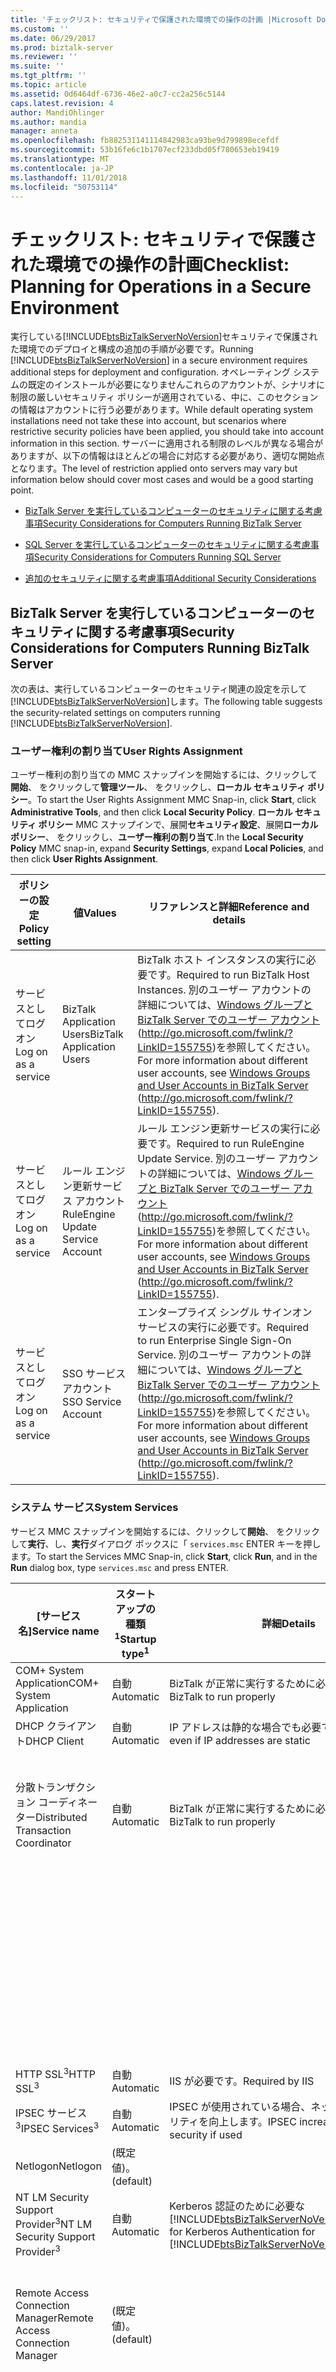 ```yaml
---
title: 'チェックリスト: セキュリティで保護された環境での操作の計画 |Microsoft Docs'
ms.custom: ''
ms.date: 06/29/2017
ms.prod: biztalk-server
ms.reviewer: ''
ms.suite: ''
ms.tgt_pltfrm: ''
ms.topic: article
ms.assetid: 0d6464df-6736-46e2-a0c7-cc2a256c5144
caps.latest.revision: 4
author: MandiOhlinger
ms.author: mandia
manager: anneta
ms.openlocfilehash: fb882531141114842983ca93be9d799898ecefdf
ms.sourcegitcommit: 53b16fe6c1b1707ecf233dbd05f780653eb19419
ms.translationtype: MT
ms.contentlocale: ja-JP
ms.lasthandoff: 11/01/2018
ms.locfileid: "50753114"
---
```

# <a name="checklist-planning-for-operations-in-a-secure-environment"></a><span data-ttu-id="81be1-102">チェックリスト: セキュリティで保護された環境での操作の計画</span><span class="sxs-lookup"><span data-stu-id="81be1-102">Checklist: Planning for Operations in a Secure Environment</span></span>
<span data-ttu-id="81be1-103">実行している[!INCLUDE[btsBizTalkServerNoVersion](../includes/btsbiztalkservernoversion-md.md)]セキュリティで保護された環境でのデプロイと構成の追加の手順が必要です。</span><span class="sxs-lookup"><span data-stu-id="81be1-103">Running [!INCLUDE[btsBizTalkServerNoVersion](../includes/btsbiztalkservernoversion-md.md)] in a secure environment requires additional steps for deployment and configuration.</span></span> <span data-ttu-id="81be1-104">オペレーティング システムの既定のインストールが必要になりませんこれらのアカウントが、シナリオに制限の厳しいセキュリティ ポリシーが適用されている、中に、このセクションの情報はアカウントに行う必要があります。</span><span class="sxs-lookup"><span data-stu-id="81be1-104">While default operating system installations need not take these into account, but scenarios where restrictive security policies have been applied, you should take into account information in this section.</span></span> <span data-ttu-id="81be1-105">サーバーに適用される制限のレベルが異なる場合がありますが、以下の情報はほとんどの場合に対応する必要があり、適切な開始点となります。</span><span class="sxs-lookup"><span data-stu-id="81be1-105">The level of restriction applied onto servers may vary but information below should cover most cases and would be a good starting point.</span></span>  

-   [<span data-ttu-id="81be1-106">BizTalk Server を実行しているコンピューターのセキュリティに関する考慮事項</span><span class="sxs-lookup"><span data-stu-id="81be1-106">Security Considerations for Computers Running BizTalk Server</span></span>](../technical-guides/checklist-planning-for-operations-in-a-secure-environment.md#BKMK_BTSSec)  

-   [<span data-ttu-id="81be1-107">SQL Server を実行しているコンピューターのセキュリティに関する考慮事項</span><span class="sxs-lookup"><span data-stu-id="81be1-107">Security Considerations for Computers Running SQL Server</span></span>](../technical-guides/checklist-planning-for-operations-in-a-secure-environment.md#BKMK_SQLServSec)  

-   [<span data-ttu-id="81be1-108">追加のセキュリティに関する考慮事項</span><span class="sxs-lookup"><span data-stu-id="81be1-108">Additional Security Considerations</span></span>](../technical-guides/checklist-planning-for-operations-in-a-secure-environment.md#BKMK_AddSec)  

<a name="BKMK_BTSSec"></a>   
## <a name="security-considerations-for-computers-running-biztalk-server"></a><span data-ttu-id="81be1-109">BizTalk Server を実行しているコンピューターのセキュリティに関する考慮事項</span><span class="sxs-lookup"><span data-stu-id="81be1-109">Security Considerations for Computers Running BizTalk Server</span></span>  
 <span data-ttu-id="81be1-110">次の表は、実行しているコンピューターのセキュリティ関連の設定を示して[!INCLUDE[btsBizTalkServerNoVersion](../includes/btsbiztalkservernoversion-md.md)]します。</span><span class="sxs-lookup"><span data-stu-id="81be1-110">The following table suggests the security-related settings on computers running [!INCLUDE[btsBizTalkServerNoVersion](../includes/btsbiztalkservernoversion-md.md)].</span></span>  

### <a name="user-rights-assignment"></a><span data-ttu-id="81be1-111">ユーザー権利の割り当て</span><span class="sxs-lookup"><span data-stu-id="81be1-111">User Rights Assignment</span></span>  
 <span data-ttu-id="81be1-112">ユーザー権利の割り当ての MMC スナップインを開始するには、クリックして**開始**、 をクリックして**管理ツール**、 をクリックし、**ローカル セキュリティ ポリシー**。</span><span class="sxs-lookup"><span data-stu-id="81be1-112">To start the User Rights Assignment MMC Snap-in, click **Start**, click **Administrative Tools**, and then click **Local Security Policy**.</span></span> <span data-ttu-id="81be1-113">**ローカル セキュリティ ポリシー** MMC スナップインで、展開**セキュリティ設定**、展開**ローカル ポリシー**、 をクリックし、**ユーザー権利の割り当て**.</span><span class="sxs-lookup"><span data-stu-id="81be1-113">In the **Local Security Policy** MMC snap-in, expand **Security Settings**, expand **Local Policies**, and then click **User Rights Assignment**.</span></span>  

|<span data-ttu-id="81be1-114">ポリシーの設定</span><span class="sxs-lookup"><span data-stu-id="81be1-114">Policy setting</span></span>|<span data-ttu-id="81be1-115">値</span><span class="sxs-lookup"><span data-stu-id="81be1-115">Values</span></span>|<span data-ttu-id="81be1-116">リファレンスと詳細</span><span class="sxs-lookup"><span data-stu-id="81be1-116">Reference and details</span></span>|  
|--------------------|------------|---------------------------|  
|<span data-ttu-id="81be1-117">サービスとしてログオン</span><span class="sxs-lookup"><span data-stu-id="81be1-117">Log on as a service</span></span>|<span data-ttu-id="81be1-118">BizTalk Application Users</span><span class="sxs-lookup"><span data-stu-id="81be1-118">BizTalk Application Users</span></span>|<span data-ttu-id="81be1-119">BizTalk ホスト インスタンスの実行に必要です。</span><span class="sxs-lookup"><span data-stu-id="81be1-119">Required to run BizTalk Host Instances.</span></span> <span data-ttu-id="81be1-120">別のユーザー アカウントの詳細については、[Windows グループと BizTalk Server でのユーザー アカウント](http://go.microsoft.com/fwlink/?LinkID=155755)(http://go.microsoft.com/fwlink/?LinkID=155755)を参照してください。</span><span class="sxs-lookup"><span data-stu-id="81be1-120">For more information about different user accounts, see [Windows Groups and User Accounts in BizTalk Server](http://go.microsoft.com/fwlink/?LinkID=155755) (http://go.microsoft.com/fwlink/?LinkID=155755).</span></span>|  
|<span data-ttu-id="81be1-121">サービスとしてログオン</span><span class="sxs-lookup"><span data-stu-id="81be1-121">Log on as a service</span></span>|<span data-ttu-id="81be1-122">ルール エンジン更新サービス アカウント</span><span class="sxs-lookup"><span data-stu-id="81be1-122">RuleEngine Update Service Account</span></span>|<span data-ttu-id="81be1-123">ルール エンジン更新サービスの実行に必要です。</span><span class="sxs-lookup"><span data-stu-id="81be1-123">Required to run RuleEngine Update Service.</span></span> <span data-ttu-id="81be1-124">別のユーザー アカウントの詳細については、[Windows グループと BizTalk Server でのユーザー アカウント](http://go.microsoft.com/fwlink/?LinkID=155755)(http://go.microsoft.com/fwlink/?LinkID=155755)を参照してください。</span><span class="sxs-lookup"><span data-stu-id="81be1-124">For more information about different user accounts, see [Windows Groups and User Accounts in BizTalk Server](http://go.microsoft.com/fwlink/?LinkID=155755) (http://go.microsoft.com/fwlink/?LinkID=155755).</span></span>|  
|<span data-ttu-id="81be1-125">サービスとしてログオン</span><span class="sxs-lookup"><span data-stu-id="81be1-125">Log on as a service</span></span>|<span data-ttu-id="81be1-126">SSO サービス アカウント</span><span class="sxs-lookup"><span data-stu-id="81be1-126">SSO Service Account</span></span>|<span data-ttu-id="81be1-127">エンタープライズ シングル サインオン サービスの実行に必要です。</span><span class="sxs-lookup"><span data-stu-id="81be1-127">Required to run Enterprise Single Sign-On Service.</span></span> <span data-ttu-id="81be1-128">別のユーザー アカウントの詳細については、[Windows グループと BizTalk Server でのユーザー アカウント](http://go.microsoft.com/fwlink/?LinkID=155755)(http://go.microsoft.com/fwlink/?LinkID=155755)を参照してください。</span><span class="sxs-lookup"><span data-stu-id="81be1-128">For more information about different user accounts, see [Windows Groups and User Accounts in BizTalk Server](http://go.microsoft.com/fwlink/?LinkID=155755) (http://go.microsoft.com/fwlink/?LinkID=155755).</span></span>|  

### <a name="system-services"></a><span data-ttu-id="81be1-129">システム サービス</span><span class="sxs-lookup"><span data-stu-id="81be1-129">System Services</span></span>  
 <span data-ttu-id="81be1-130">サービス MMC スナップインを開始するには、クリックして**開始**、 をクリックして**実行**、し、**実行**ダイアログ ボックスに「 `services.msc` ENTER キーを押します。</span><span class="sxs-lookup"><span data-stu-id="81be1-130">To start the Services MMC Snap-in, click **Start**, click **Run**, and in the **Run** dialog box, type `services.msc` and press ENTER.</span></span>  


|                <span data-ttu-id="81be1-131">[サービス名]</span><span class="sxs-lookup"><span data-stu-id="81be1-131">Service name</span></span>                 | <span data-ttu-id="81be1-132">スタートアップの種類<sup>1</sup></span><span class="sxs-lookup"><span data-stu-id="81be1-132">Startup type<sup>1</sup></span></span> |                                                              <span data-ttu-id="81be1-133">詳細</span><span class="sxs-lookup"><span data-stu-id="81be1-133">Details</span></span>                                                               |       <span data-ttu-id="81be1-134">ユーザー<sup>2</sup></span><span class="sxs-lookup"><span data-stu-id="81be1-134">User<sup>2</sup></span></span>        | <span data-ttu-id="81be1-135">アクセス許可</span><span class="sxs-lookup"><span data-stu-id="81be1-135">Permissions</span></span>  |             <span data-ttu-id="81be1-136">詳細</span><span class="sxs-lookup"><span data-stu-id="81be1-136">Details</span></span>             |
|---------------------------------------------|--------------------------|------------------------------------------------------------------------------------------------------------------------------------|-------------------------------|--------------|---------------------------------|
|           <span data-ttu-id="81be1-137">COM+ System Application</span><span class="sxs-lookup"><span data-stu-id="81be1-137">COM+ System Application</span></span>           |        <span data-ttu-id="81be1-138">自動</span><span class="sxs-lookup"><span data-stu-id="81be1-138">Automatic</span></span>         |                                                <span data-ttu-id="81be1-139">BizTalk が正常に実行するために必要な</span><span class="sxs-lookup"><span data-stu-id="81be1-139">Required by BizTalk to run properly</span></span>                                                 |           <span data-ttu-id="81be1-140">(既定値)。</span><span class="sxs-lookup"><span data-stu-id="81be1-140">(default)</span></span>           |              |                                 |
|                 <span data-ttu-id="81be1-141">DHCP クライアント</span><span class="sxs-lookup"><span data-stu-id="81be1-141">DHCP Client</span></span>                 |        <span data-ttu-id="81be1-142">自動</span><span class="sxs-lookup"><span data-stu-id="81be1-142">Automatic</span></span>         |                                              <span data-ttu-id="81be1-143">IP アドレスは静的な場合でも必要です。</span><span class="sxs-lookup"><span data-stu-id="81be1-143">Required even if IP addresses are static</span></span>                                              |           <span data-ttu-id="81be1-144">(既定値)。</span><span class="sxs-lookup"><span data-stu-id="81be1-144">(default)</span></span>           |              |                                 |
|     <span data-ttu-id="81be1-145">分散トランザクション コーディネーター</span><span class="sxs-lookup"><span data-stu-id="81be1-145">Distributed Transaction Coordinator</span></span>     |        <span data-ttu-id="81be1-146">自動</span><span class="sxs-lookup"><span data-stu-id="81be1-146">Automatic</span></span>         |                                                <span data-ttu-id="81be1-147">BizTalk が正常に実行するために必要な</span><span class="sxs-lookup"><span data-stu-id="81be1-147">Required by BizTalk to run properly</span></span>                                                 |      <span data-ttu-id="81be1-148">SSO サービス アカウント</span><span class="sxs-lookup"><span data-stu-id="81be1-148">SSO Service Account</span></span>      | <span data-ttu-id="81be1-149">フル コントロール</span><span class="sxs-lookup"><span data-stu-id="81be1-149">Full Control</span></span> |  <span data-ttu-id="81be1-150">SSO サービスを開始するために必要</span><span class="sxs-lookup"><span data-stu-id="81be1-150">Required to start SSO service</span></span>  |
|                                             |                          |                                                                                                                                    | <span data-ttu-id="81be1-151">BizTalk ホスト サービス アカウント</span><span class="sxs-lookup"><span data-stu-id="81be1-151">BizTalk Hosts Service Account</span></span> | <span data-ttu-id="81be1-152">フル コントロール</span><span class="sxs-lookup"><span data-stu-id="81be1-152">Full Control</span></span> | <span data-ttu-id="81be1-153">BizTalk ホストを開始するために必要</span><span class="sxs-lookup"><span data-stu-id="81be1-153">Required to start BizTalk Hosts</span></span> |
|                                             |                          |                                                                                                                                    |        <span data-ttu-id="81be1-154">Network Service</span><span class="sxs-lookup"><span data-stu-id="81be1-154">Network Service</span></span>        | <span data-ttu-id="81be1-155">フル コントロール</span><span class="sxs-lookup"><span data-stu-id="81be1-155">Full Control</span></span> |         <span data-ttu-id="81be1-156">IIS が必要です。</span><span class="sxs-lookup"><span data-stu-id="81be1-156">Required by IIS</span></span>         |
|            <span data-ttu-id="81be1-157">HTTP SSL<sup>3</sup></span><span class="sxs-lookup"><span data-stu-id="81be1-157">HTTP SSL<sup>3</sup></span></span>             |        <span data-ttu-id="81be1-158">自動</span><span class="sxs-lookup"><span data-stu-id="81be1-158">Automatic</span></span>         |                                                          <span data-ttu-id="81be1-159">IIS が必要です。</span><span class="sxs-lookup"><span data-stu-id="81be1-159">Required by IIS</span></span>                                                           |           <span data-ttu-id="81be1-160">(既定値)。</span><span class="sxs-lookup"><span data-stu-id="81be1-160">(default)</span></span>           |              |                                 |
|         <span data-ttu-id="81be1-161">IPSEC サービス<sup>3</sup></span><span class="sxs-lookup"><span data-stu-id="81be1-161">IPSEC Services<sup>3</sup></span></span>          |        <span data-ttu-id="81be1-162">自動</span><span class="sxs-lookup"><span data-stu-id="81be1-162">Automatic</span></span>         |                                              <span data-ttu-id="81be1-163">IPSEC が使用されている場合、ネットワーク セキュリティを向上します。</span><span class="sxs-lookup"><span data-stu-id="81be1-163">IPSEC increases network security if used</span></span>                                              |           <span data-ttu-id="81be1-164">(既定値)。</span><span class="sxs-lookup"><span data-stu-id="81be1-164">(default)</span></span>           |              |                                 |
|                  <span data-ttu-id="81be1-165">Netlogon</span><span class="sxs-lookup"><span data-stu-id="81be1-165">Netlogon</span></span>                   |        <span data-ttu-id="81be1-166">(既定値)。</span><span class="sxs-lookup"><span data-stu-id="81be1-166">(default)</span></span>         |                                                                                                                                    |         <span data-ttu-id="81be1-167">Local Service</span><span class="sxs-lookup"><span data-stu-id="81be1-167">Local Service</span></span>         | <span data-ttu-id="81be1-168">フル コントロール</span><span class="sxs-lookup"><span data-stu-id="81be1-168">Full Control</span></span> |                                 |
| <span data-ttu-id="81be1-169">NT LM Security Support Provider<sup>3</sup></span><span class="sxs-lookup"><span data-stu-id="81be1-169">NT LM Security Support Provider<sup>3</sup></span></span> |        <span data-ttu-id="81be1-170">自動</span><span class="sxs-lookup"><span data-stu-id="81be1-170">Automatic</span></span>         | <span data-ttu-id="81be1-171">Kerberos 認証のために必要な[!INCLUDE[btsBizTalkServerNoVersion](../includes/btsbiztalkservernoversion-md.md)]sql</span><span class="sxs-lookup"><span data-stu-id="81be1-171">Required for Kerberos Authentication for [!INCLUDE[btsBizTalkServerNoVersion](../includes/btsbiztalkservernoversion-md.md)] in SQL</span></span> |           <span data-ttu-id="81be1-172">(既定値)。</span><span class="sxs-lookup"><span data-stu-id="81be1-172">(default)</span></span>           |              |                                 |
|      <span data-ttu-id="81be1-173">Remote Access Connection Manager</span><span class="sxs-lookup"><span data-stu-id="81be1-173">Remote Access Connection Manager</span></span>       |        <span data-ttu-id="81be1-174">(既定値)。</span><span class="sxs-lookup"><span data-stu-id="81be1-174">(default)</span></span>         |                                                                                                                                    |      <span data-ttu-id="81be1-175">SSO サービス アカウント</span><span class="sxs-lookup"><span data-stu-id="81be1-175">SSO Service Account</span></span>      | <span data-ttu-id="81be1-176">フル コントロール</span><span class="sxs-lookup"><span data-stu-id="81be1-176">Full Control</span></span> |  <span data-ttu-id="81be1-177">SSO サービスを開始するために必要</span><span class="sxs-lookup"><span data-stu-id="81be1-177">Required to start SSO service</span></span>  |
|                                             |                          |                                                                                                                                    | <span data-ttu-id="81be1-178">BizTalk ホスト サービス アカウント</span><span class="sxs-lookup"><span data-stu-id="81be1-178">BizTalk Hosts Service Account</span></span> | <span data-ttu-id="81be1-179">フル コントロール</span><span class="sxs-lookup"><span data-stu-id="81be1-179">Full Control</span></span> | <span data-ttu-id="81be1-180">BizTalk ホストを開始するために必要</span><span class="sxs-lookup"><span data-stu-id="81be1-180">Required to start BizTalk Hosts</span></span> |
|                                             |                          |                                                                                                                                    |        <span data-ttu-id="81be1-181">Network Service</span><span class="sxs-lookup"><span data-stu-id="81be1-181">Network Service</span></span>        | <span data-ttu-id="81be1-182">フル コントロール</span><span class="sxs-lookup"><span data-stu-id="81be1-182">Full Control</span></span> |         <span data-ttu-id="81be1-183">IIS が必要です。</span><span class="sxs-lookup"><span data-stu-id="81be1-183">Required by IIS</span></span>         |
|     <span data-ttu-id="81be1-184">リモート プロシージャ コール (RPC) ロケーター</span><span class="sxs-lookup"><span data-stu-id="81be1-184">Remote Procedure Call (RPC) Locator</span></span>     |        <span data-ttu-id="81be1-185">自動</span><span class="sxs-lookup"><span data-stu-id="81be1-185">Automatic</span></span>         |                                                        <span data-ttu-id="81be1-186">BizTalk が必要です。</span><span class="sxs-lookup"><span data-stu-id="81be1-186">Required by BizTalk</span></span>                                                         |           <span data-ttu-id="81be1-187">(既定値)。</span><span class="sxs-lookup"><span data-stu-id="81be1-187">(default)</span></span>           |              |                                 |
|  <span data-ttu-id="81be1-188">WinHTTP の Web プロキシ自動検出サービス</span><span class="sxs-lookup"><span data-stu-id="81be1-188">WinHTTP Web Proxy Auto-Discovery Service</span></span>   |        <span data-ttu-id="81be1-189">(既定値)。</span><span class="sxs-lookup"><span data-stu-id="81be1-189">(default)</span></span>         |                                                                                                                                    |      <span data-ttu-id="81be1-190">SSO サービス アカウント</span><span class="sxs-lookup"><span data-stu-id="81be1-190">SSO Service Account</span></span>      | <span data-ttu-id="81be1-191">フル コントロール</span><span class="sxs-lookup"><span data-stu-id="81be1-191">Full Control</span></span> |  <span data-ttu-id="81be1-192">SSO サービスを開始するために必要</span><span class="sxs-lookup"><span data-stu-id="81be1-192">Required to start SSO service</span></span>  |
|                                             |                          |                                                                                                                                    | <span data-ttu-id="81be1-193">BizTalk ホスト サービス アカウント</span><span class="sxs-lookup"><span data-stu-id="81be1-193">BizTalk Hosts Service Account</span></span> | <span data-ttu-id="81be1-194">フル コントロール</span><span class="sxs-lookup"><span data-stu-id="81be1-194">Full Control</span></span> | <span data-ttu-id="81be1-195">BizTalk ホストを開始するために必要</span><span class="sxs-lookup"><span data-stu-id="81be1-195">Required to start BizTalk Hosts</span></span> |

 <span data-ttu-id="81be1-196"><sup>1</sup> (既定値) の値は、セキュリティ ポリシーによって適用される既定の設定が変更されていないことを意味</span><span class="sxs-lookup"><span data-stu-id="81be1-196"><sup>1</sup> A value of (default) means that the default settings applied by the security policy are not changed</span></span>  

 <span data-ttu-id="81be1-197"><sup>2</sup> (既定値) の値は、サービスの既定のユーザー アクセス許可が変更されていないことを意味</span><span class="sxs-lookup"><span data-stu-id="81be1-197"><sup>2</sup> A value of (default) means that the default user permissions for the service have not been changed</span></span>  

### <a name="registry-settings"></a><span data-ttu-id="81be1-198">レジストリ設定</span><span class="sxs-lookup"><span data-stu-id="81be1-198">Registry Settings</span></span>  
 <span data-ttu-id="81be1-199">レジストリ エディターを起動するには、次のようにクリックします。**開始**、 をクリック**実行**、し、**実行**ダイアログ ボックスに「 `regedit` ENTER キーを押します。</span><span class="sxs-lookup"><span data-stu-id="81be1-199">To start the Registry Editor, click **Start**, click **Run**, and in the **Run** dialog box, type `regedit` and press ENTER.</span></span>  

|<span data-ttu-id="81be1-200">Key</span><span class="sxs-lookup"><span data-stu-id="81be1-200">Key</span></span>|<span data-ttu-id="81be1-201">ユーザー</span><span class="sxs-lookup"><span data-stu-id="81be1-201">User</span></span>|<span data-ttu-id="81be1-202">アクセス許可</span><span class="sxs-lookup"><span data-stu-id="81be1-202">Permissions</span></span>|<span data-ttu-id="81be1-203">詳細</span><span class="sxs-lookup"><span data-stu-id="81be1-203">Details</span></span>|  
|---------|----------|-----------------|-------------|  
|<span data-ttu-id="81be1-204">Hklm \ SYSTEM\CurrentControlSet\Services\DHCP</span><span class="sxs-lookup"><span data-stu-id="81be1-204">HKLM\ SYSTEM\CurrentControlSet\Services\DHCP</span></span>|<span data-ttu-id="81be1-205">Network Service</span><span class="sxs-lookup"><span data-stu-id="81be1-205">Network Service</span></span>|<span data-ttu-id="81be1-206">フル コントロール</span><span class="sxs-lookup"><span data-stu-id="81be1-206">Full Control</span></span>|<span data-ttu-id="81be1-207">DHCP クライアント サービスに必要な</span><span class="sxs-lookup"><span data-stu-id="81be1-207">Required by DHCP Client Service</span></span>|  
|<span data-ttu-id="81be1-208">Hklm \ SYSTEM\CurrentControlSet\Services\TCPIP</span><span class="sxs-lookup"><span data-stu-id="81be1-208">HKLM\ SYSTEM\CurrentControlSet\Services\TCPIP</span></span>|<span data-ttu-id="81be1-209">Network Service</span><span class="sxs-lookup"><span data-stu-id="81be1-209">Network Service</span></span>|<span data-ttu-id="81be1-210">フル コントロール</span><span class="sxs-lookup"><span data-stu-id="81be1-210">Full Control</span></span>|<span data-ttu-id="81be1-211">DHCP クライアント サービスに必要な</span><span class="sxs-lookup"><span data-stu-id="81be1-211">Required by DHCP Client Service</span></span>|  

<a name="BKMK_SQLServSec"></a>   
## <a name="security-considerations-for-computers-running-sql-server"></a><span data-ttu-id="81be1-212">SQL Server を実行しているコンピューターのセキュリティに関する考慮事項</span><span class="sxs-lookup"><span data-stu-id="81be1-212">Security Considerations for Computers Running SQL Server</span></span>  
 <span data-ttu-id="81be1-213">次の表は、実行しているコンピューターのセキュリティ関連の設定を示して[!INCLUDE[btsSQLServerNoVersion](../includes/btssqlservernoversion-md.md)]します。</span><span class="sxs-lookup"><span data-stu-id="81be1-213">The following table suggests the security-related settings on computers running [!INCLUDE[btsSQLServerNoVersion](../includes/btssqlservernoversion-md.md)].</span></span>  

### <a name="user-rights-assignment"></a><span data-ttu-id="81be1-214">ユーザー権利の割り当て</span><span class="sxs-lookup"><span data-stu-id="81be1-214">User Rights Assignment</span></span>  
 <span data-ttu-id="81be1-215">ユーザー権利の割り当ての MMC スナップインを開始するには、クリックして**開始**、 をクリックして**管理ツール**、 をクリックし、**ローカル セキュリティ ポリシー**。</span><span class="sxs-lookup"><span data-stu-id="81be1-215">To start the User Rights Assignment MMC Snap-in, click **Start**, click **Administrative Tools**, and then click **Local Security Policy**.</span></span> <span data-ttu-id="81be1-216">**ローカル セキュリティ ポリシー** MMC スナップインで、展開**セキュリティ設定**、展開**ローカル ポリシー**、 をクリックし、**ユーザー権利の割り当て**.</span><span class="sxs-lookup"><span data-stu-id="81be1-216">In the **Local Security Policy** MMC snap-in, expand **Security Settings**, expand **Local Policies**, and then click **User Rights Assignment**.</span></span>  


|                         <span data-ttu-id="81be1-217">ポリシーの設定</span><span class="sxs-lookup"><span data-stu-id="81be1-217">Policy setting</span></span>                         |                                             <span data-ttu-id="81be1-218">値</span><span class="sxs-lookup"><span data-stu-id="81be1-218">Values</span></span>                                              |                                                                                                                             <span data-ttu-id="81be1-219">リファレンスと詳細</span><span class="sxs-lookup"><span data-stu-id="81be1-219">Reference and details</span></span>                                                                                                                             |
|----------------------------------------------------------------|-------------------------------------------------------------------------------------------------|-------------------------------------------------------------------------------------------------------------------------------------------------------------------------------------------------------------------------------------------------------------------------------|
|              <span data-ttu-id="81be1-220">オペレーティング システムの一部として機能</span><span class="sxs-lookup"><span data-stu-id="81be1-220">Act as part of the operating system</span></span>               |                  <span data-ttu-id="81be1-221">SQL Server エージェント サービス アカウント、SQL Server サービス アカウント</span><span class="sxs-lookup"><span data-stu-id="81be1-221">SQL Server Agent Service Account, SQL Server Service Account</span></span>                   |         <span data-ttu-id="81be1-222">実行に必要な[!INCLUDE[btsSQLServerNoVersion](../includes/btssqlservernoversion-md.md)]します。</span><span class="sxs-lookup"><span data-stu-id="81be1-222">Required to run [!INCLUDE[btsSQLServerNoVersion](../includes/btssqlservernoversion-md.md)].</span></span> <span data-ttu-id="81be1-223">詳細については、次を参照してください。 [Windows サービス アカウントの設定を](http://go.microsoft.com/fwlink/?LinkId=157415)(<http://go.microsoft.com/fwlink/?LinkId=157415>)。</span><span class="sxs-lookup"><span data-stu-id="81be1-223">For more information see [Setting Up Windows Service Accounts](http://go.microsoft.com/fwlink/?LinkId=157415) (<http://go.microsoft.com/fwlink/?LinkId=157415>).</span></span>          |
|               <span data-ttu-id="81be1-224">プロセスのメモリ クォータの調整</span><span class="sxs-lookup"><span data-stu-id="81be1-224">Adjust memory quotas for a process</span></span>               |                   <span data-ttu-id="81be1-225">SQL Server エージェント サービス アカウント、SQL Server サービス アカウント</span><span class="sxs-lookup"><span data-stu-id="81be1-225">SQL Server Agent Service Account,SQL Server Service Account</span></span>                   |         <span data-ttu-id="81be1-226">実行に必要な[!INCLUDE[btsSQLServerNoVersion](../includes/btssqlservernoversion-md.md)]します。</span><span class="sxs-lookup"><span data-stu-id="81be1-226">Required to run [!INCLUDE[btsSQLServerNoVersion](../includes/btssqlservernoversion-md.md)].</span></span> <span data-ttu-id="81be1-227">詳細については、次を参照してください。 [Windows サービス アカウントの設定を](http://go.microsoft.com/fwlink/?LinkId=157415)(<http://go.microsoft.com/fwlink/?LinkId=157415>)。</span><span class="sxs-lookup"><span data-stu-id="81be1-227">For more information see [Setting Up Windows Service Accounts](http://go.microsoft.com/fwlink/?LinkId=157415) (<http://go.microsoft.com/fwlink/?LinkId=157415>).</span></span>          |
|                    <span data-ttu-id="81be1-228">走査チェックのバイパス</span><span class="sxs-lookup"><span data-stu-id="81be1-228">Bypass traverse checking</span></span>                    |                   <span data-ttu-id="81be1-229">SQL Server エージェント サービス アカウント、SQL Server サービス アカウント</span><span class="sxs-lookup"><span data-stu-id="81be1-229">SQL Server Agent Service Account,SQL Server Service Account</span></span>                   |         <span data-ttu-id="81be1-230">実行に必要な[!INCLUDE[btsSQLServerNoVersion](../includes/btssqlservernoversion-md.md)]します。</span><span class="sxs-lookup"><span data-stu-id="81be1-230">Required to run [!INCLUDE[btsSQLServerNoVersion](../includes/btssqlservernoversion-md.md)].</span></span> <span data-ttu-id="81be1-231">詳細については、次を参照してください。 [Windows サービス アカウントの設定を](http://go.microsoft.com/fwlink/?LinkId=157415)(<http://go.microsoft.com/fwlink/?LinkId=157415>)。</span><span class="sxs-lookup"><span data-stu-id="81be1-231">For more information see [Setting Up Windows Service Accounts](http://go.microsoft.com/fwlink/?LinkId=157415) (<http://go.microsoft.com/fwlink/?LinkId=157415>).</span></span>          |
|                     <span data-ttu-id="81be1-232">グローバル オブジェクトの作成</span><span class="sxs-lookup"><span data-stu-id="81be1-232">Create global objects</span></span>                      |                                   <span data-ttu-id="81be1-233">[SQL Server サービス アカウント]</span><span class="sxs-lookup"><span data-stu-id="81be1-233">SQL Server Service Account</span></span>                                    |                                          <span data-ttu-id="81be1-234">SSIS サービスで必要です。</span><span class="sxs-lookup"><span data-stu-id="81be1-234">Required by SSIS service.</span></span> <span data-ttu-id="81be1-235">詳細については、次を参照してください。 [Windows サービス アカウントの設定を](http://go.microsoft.com/fwlink/?LinkId=157415)(<http://go.microsoft.com/fwlink/?LinkId=157415>)。</span><span class="sxs-lookup"><span data-stu-id="81be1-235">For more information see [Setting Up Windows Service Accounts](http://go.microsoft.com/fwlink/?LinkId=157415) (<http://go.microsoft.com/fwlink/?LinkId=157415>).</span></span>                                           |
| <span data-ttu-id="81be1-236">委任に対して信頼されるコンピューターとユーザーのアカウントを有効にします。</span><span class="sxs-lookup"><span data-stu-id="81be1-236">Enable computer and user accounts to be trusted for delegation</span></span> | <span data-ttu-id="81be1-237">SQL Server サービス アカウント、SQL Server サーバーでは、BizTalk Server サーバー、SQL Server クラスター名</span><span class="sxs-lookup"><span data-stu-id="81be1-237">SQL Server Service Account, SQL Server Servers, BizTalk Server Servers, SQL Server Cluster Name</span></span> | <span data-ttu-id="81be1-238">BizTalk Server で必要です。</span><span class="sxs-lookup"><span data-stu-id="81be1-238">Required by BizTalk Server.</span></span> <span data-ttu-id="81be1-239">サーバー名が、 \<servername\>$。</span><span class="sxs-lookup"><span data-stu-id="81be1-239">Server name is in the form \<servername\>$.</span></span> <span data-ttu-id="81be1-240">詳細については、次を参照してください。[方法: SQL Server フェールオーバー クラスターで Kerberos 認証を有効にする](http://go.microsoft.com/fwlink/?LinkId=157417)(<http://go.microsoft.com/fwlink/?LinkId=157417>)。</span><span class="sxs-lookup"><span data-stu-id="81be1-240">For more information, see [How to: Enable Kerberos Authentication on a SQL Server Failover Cluster](http://go.microsoft.com/fwlink/?LinkId=157417) (<http://go.microsoft.com/fwlink/?LinkId=157417>).</span></span> |
|                      <span data-ttu-id="81be1-241">サービスとしてログオン</span><span class="sxs-lookup"><span data-stu-id="81be1-241">Log on as a service</span></span>                       |                   <span data-ttu-id="81be1-242">SQL Server エージェント サービス アカウント、SQL Server サービス アカウント</span><span class="sxs-lookup"><span data-stu-id="81be1-242">SQL Server Agent Service Account,SQL Server Service Account</span></span>                   |         <span data-ttu-id="81be1-243">実行に必要な[!INCLUDE[btsSQLServerNoVersion](../includes/btssqlservernoversion-md.md)]します。</span><span class="sxs-lookup"><span data-stu-id="81be1-243">Required to run [!INCLUDE[btsSQLServerNoVersion](../includes/btssqlservernoversion-md.md)].</span></span> <span data-ttu-id="81be1-244">詳細については、次を参照してください。 [Windows サービス アカウントの設定を](http://go.microsoft.com/fwlink/?LinkId=157415)(<http://go.microsoft.com/fwlink/?LinkId=157415>)。</span><span class="sxs-lookup"><span data-stu-id="81be1-244">For more information see [Setting Up Windows Service Accounts](http://go.microsoft.com/fwlink/?LinkId=157415) (<http://go.microsoft.com/fwlink/?LinkId=157415>).</span></span>          |
|                      <span data-ttu-id="81be1-245">サービスとしてログオン</span><span class="sxs-lookup"><span data-stu-id="81be1-245">Log on as a service</span></span>                       |                                       <span data-ttu-id="81be1-246">SSO サービス アカウント</span><span class="sxs-lookup"><span data-stu-id="81be1-246">SSO Service Account</span></span>                                       |       <span data-ttu-id="81be1-247">エンタープライズ シングル サインオン サービスの実行に必要です。</span><span class="sxs-lookup"><span data-stu-id="81be1-247">Required to run Enterprise Single Sign-On Service.</span></span> <span data-ttu-id="81be1-248">別のユーザー アカウントの詳細については、次を参照してください。 [Windows グループと BizTalk Server でのユーザー アカウント](http://go.microsoft.com/fwlink/?LinkID=155755)(<http://go.microsoft.com/fwlink/?LinkID=155755>)。</span><span class="sxs-lookup"><span data-stu-id="81be1-248">For more information about different user accounts, see [Windows Groups and User Accounts in BizTalk Server](http://go.microsoft.com/fwlink/?LinkID=155755) (<http://go.microsoft.com/fwlink/?LinkID=155755>).</span></span>       |
|                      <span data-ttu-id="81be1-249">バッチ ジョブとしてログオンします。</span><span class="sxs-lookup"><span data-stu-id="81be1-249">Log on as batch job</span></span>                       |                   <span data-ttu-id="81be1-250">SQL Server エージェント サービス アカウント、SQL Server サービス アカウント</span><span class="sxs-lookup"><span data-stu-id="81be1-250">SQL Server Agent Service Account,SQL Server Service Account</span></span>                   |         <span data-ttu-id="81be1-251">実行に必要な[!INCLUDE[btsSQLServerNoVersion](../includes/btssqlservernoversion-md.md)]します。</span><span class="sxs-lookup"><span data-stu-id="81be1-251">Required to run [!INCLUDE[btsSQLServerNoVersion](../includes/btssqlservernoversion-md.md)].</span></span> <span data-ttu-id="81be1-252">詳細については、次を参照してください。 [Windows サービス アカウントの設定を](http://go.microsoft.com/fwlink/?LinkId=157415)(<http://go.microsoft.com/fwlink/?LinkId=157415>)。</span><span class="sxs-lookup"><span data-stu-id="81be1-252">For more information see [Setting Up Windows Service Accounts](http://go.microsoft.com/fwlink/?LinkId=157415) (<http://go.microsoft.com/fwlink/?LinkId=157415>).</span></span>          |
|                 <span data-ttu-id="81be1-253">プロセス レベル トークンを置き換え</span><span class="sxs-lookup"><span data-stu-id="81be1-253">Replace a process level token</span></span>                  |                   <span data-ttu-id="81be1-254">SQL Server エージェント サービス アカウント、SQL Server サービス アカウント</span><span class="sxs-lookup"><span data-stu-id="81be1-254">SQL Server Agent Service Account,SQL Server Service Account</span></span>                   |         <span data-ttu-id="81be1-255">実行に必要な[!INCLUDE[btsSQLServerNoVersion](../includes/btssqlservernoversion-md.md)]します。</span><span class="sxs-lookup"><span data-stu-id="81be1-255">Required to run [!INCLUDE[btsSQLServerNoVersion](../includes/btssqlservernoversion-md.md)].</span></span> <span data-ttu-id="81be1-256">詳細については、次を参照してください。 [Windows サービス アカウントの設定を](http://go.microsoft.com/fwlink/?LinkId=157415)(<http://go.microsoft.com/fwlink/?LinkId=157415>)。</span><span class="sxs-lookup"><span data-stu-id="81be1-256">For more information see [Setting Up Windows Service Accounts](http://go.microsoft.com/fwlink/?LinkId=157415) (<http://go.microsoft.com/fwlink/?LinkId=157415>).</span></span>          |

### <a name="system-services"></a><span data-ttu-id="81be1-257">システム サービス</span><span class="sxs-lookup"><span data-stu-id="81be1-257">System Services</span></span>  
 <span data-ttu-id="81be1-258">サービス MMC スナップインを開始するには、クリックして**開始**、 をクリックして**実行**、し、**実行**ダイアログ ボックスに「 `services.msc` ENTER キーを押します。</span><span class="sxs-lookup"><span data-stu-id="81be1-258">To start the Services MMC Snap-in, click **Start**, click **Run**, and in the **Run** dialog box, type `services.msc` and press ENTER.</span></span>  


|                <span data-ttu-id="81be1-259">[サービス名]</span><span class="sxs-lookup"><span data-stu-id="81be1-259">Service name</span></span>                 |     <span data-ttu-id="81be1-260">スタートアップの種類<sup>1</sup></span><span class="sxs-lookup"><span data-stu-id="81be1-260">Startup type<sup>1</sup></span></span>      |                                                              <span data-ttu-id="81be1-261">詳細</span><span class="sxs-lookup"><span data-stu-id="81be1-261">Details</span></span>                                                               |             <span data-ttu-id="81be1-262">ユーザー<sup>2</sup></span><span class="sxs-lookup"><span data-stu-id="81be1-262">User<sup>2</sup></span></span>              | <span data-ttu-id="81be1-263">アクセス許可</span><span class="sxs-lookup"><span data-stu-id="81be1-263">Permissions</span></span>  |            <span data-ttu-id="81be1-264">詳細</span><span class="sxs-lookup"><span data-stu-id="81be1-264">Details</span></span>            |
|---------------------------------------------|-----------------------------------|------------------------------------------------------------------------------------------------------------------------------------|-------------------------------------------|--------------|-------------------------------|
|                 <span data-ttu-id="81be1-265">DHCP クライアント</span><span class="sxs-lookup"><span data-stu-id="81be1-265">DHCP Client</span></span>                 |             <span data-ttu-id="81be1-266">自動</span><span class="sxs-lookup"><span data-stu-id="81be1-266">Automatic</span></span>             |                                              <span data-ttu-id="81be1-267">IP アドレスは静的な場合でも必要です。</span><span class="sxs-lookup"><span data-stu-id="81be1-267">Required even if IP addresses are static</span></span>                                              |                 <span data-ttu-id="81be1-268">(既定値)。</span><span class="sxs-lookup"><span data-stu-id="81be1-268">(default)</span></span>                 |              |                               |
|     <span data-ttu-id="81be1-269">分散トランザクション コーディネーター</span><span class="sxs-lookup"><span data-stu-id="81be1-269">Distributed Transaction Coordinator</span></span>     |              <span data-ttu-id="81be1-270">手動</span><span class="sxs-lookup"><span data-stu-id="81be1-270">Manual</span></span>               |                                             <span data-ttu-id="81be1-271">クラスター サービスによって管理されるサービスのスタートアップ</span><span class="sxs-lookup"><span data-stu-id="81be1-271">Service startup managed by Cluster Service</span></span>                                             |            <span data-ttu-id="81be1-272">SSO サービス アカウント</span><span class="sxs-lookup"><span data-stu-id="81be1-272">SSO Service Account</span></span>            | <span data-ttu-id="81be1-273">フル コントロール</span><span class="sxs-lookup"><span data-stu-id="81be1-273">Full Control</span></span> | <span data-ttu-id="81be1-274">SSO サービスを開始するために必要</span><span class="sxs-lookup"><span data-stu-id="81be1-274">Required to start SSO service</span></span> |
|                                             |                                   |                                                                                                                                    |              <span data-ttu-id="81be1-275">Network Service</span><span class="sxs-lookup"><span data-stu-id="81be1-275">Network Service</span></span>              | <span data-ttu-id="81be1-276">フル コントロール</span><span class="sxs-lookup"><span data-stu-id="81be1-276">Full Control</span></span> |        <span data-ttu-id="81be1-277">IIS が必要です。</span><span class="sxs-lookup"><span data-stu-id="81be1-277">Required by IIS</span></span>        |
|            <span data-ttu-id="81be1-278">HTTP SSL<sup>3</sup></span><span class="sxs-lookup"><span data-stu-id="81be1-278">HTTP SSL<sup>3</sup></span></span>             |             <span data-ttu-id="81be1-279">自動</span><span class="sxs-lookup"><span data-stu-id="81be1-279">Automatic</span></span>             |                                                          <span data-ttu-id="81be1-280">IIS が必要です。</span><span class="sxs-lookup"><span data-stu-id="81be1-280">Required by IIS</span></span>                                                           |                 <span data-ttu-id="81be1-281">(既定値)。</span><span class="sxs-lookup"><span data-stu-id="81be1-281">(default)</span></span>                 |              |                               |
|         <span data-ttu-id="81be1-282">IPSEC サービス<sup>3</sup></span><span class="sxs-lookup"><span data-stu-id="81be1-282">IPSEC Services<sup>3</sup></span></span>          |             <span data-ttu-id="81be1-283">自動</span><span class="sxs-lookup"><span data-stu-id="81be1-283">Automatic</span></span>             |                                              <span data-ttu-id="81be1-284">IPSEC が使用されている場合、ネットワーク セキュリティを向上します。</span><span class="sxs-lookup"><span data-stu-id="81be1-284">IPSEC increases network security if used</span></span>                                              |                 <span data-ttu-id="81be1-285">(既定値)。</span><span class="sxs-lookup"><span data-stu-id="81be1-285">(default)</span></span>                 |              |                               |
|                  <span data-ttu-id="81be1-286">Netlogon</span><span class="sxs-lookup"><span data-stu-id="81be1-286">Netlogon</span></span>                   |             <span data-ttu-id="81be1-287">(既定値)。</span><span class="sxs-lookup"><span data-stu-id="81be1-287">(default)</span></span>             |                                                                                                                                    |               <span data-ttu-id="81be1-288">Local Service</span><span class="sxs-lookup"><span data-stu-id="81be1-288">Local Service</span></span>               | <span data-ttu-id="81be1-289">フル コントロール</span><span class="sxs-lookup"><span data-stu-id="81be1-289">Full Control</span></span> |                               |
| <span data-ttu-id="81be1-290">NT LM Security Support Provider<sup>3</sup></span><span class="sxs-lookup"><span data-stu-id="81be1-290">NT LM Security Support Provider<sup>3</sup></span></span> |             <span data-ttu-id="81be1-291">自動</span><span class="sxs-lookup"><span data-stu-id="81be1-291">Automatic</span></span>             | <span data-ttu-id="81be1-292">Kerberos 認証のために必要な[!INCLUDE[btsBizTalkServerNoVersion](../includes/btsbiztalkservernoversion-md.md)]sql</span><span class="sxs-lookup"><span data-stu-id="81be1-292">Required for Kerberos Authentication for [!INCLUDE[btsBizTalkServerNoVersion](../includes/btsbiztalkservernoversion-md.md)] in SQL</span></span> |                 <span data-ttu-id="81be1-293">(既定値)。</span><span class="sxs-lookup"><span data-stu-id="81be1-293">(default)</span></span>                 |              |                               |
|      <span data-ttu-id="81be1-294">Remote Access Connection Manager</span><span class="sxs-lookup"><span data-stu-id="81be1-294">Remote Access Connection Manager</span></span>       |             <span data-ttu-id="81be1-295">(既定値)。</span><span class="sxs-lookup"><span data-stu-id="81be1-295">(default)</span></span>             |                                                                                                                                    |            <span data-ttu-id="81be1-296">SSO サービス アカウント</span><span class="sxs-lookup"><span data-stu-id="81be1-296">SSO Service Account</span></span>            | <span data-ttu-id="81be1-297">フル コントロール</span><span class="sxs-lookup"><span data-stu-id="81be1-297">Full Control</span></span> | <span data-ttu-id="81be1-298">SSO サービスを開始するために必要</span><span class="sxs-lookup"><span data-stu-id="81be1-298">Required to start SSO service</span></span> |
|                                             |                                   |                                                                                                                                    |              <span data-ttu-id="81be1-299">Network Service</span><span class="sxs-lookup"><span data-stu-id="81be1-299">Network Service</span></span>              | <span data-ttu-id="81be1-300">フル コントロール</span><span class="sxs-lookup"><span data-stu-id="81be1-300">Full Control</span></span> |        <span data-ttu-id="81be1-301">IIS が必要です。</span><span class="sxs-lookup"><span data-stu-id="81be1-301">Required by IIS</span></span>        |
|                   <span data-ttu-id="81be1-302">[サーバー]</span><span class="sxs-lookup"><span data-stu-id="81be1-302">Server</span></span>                    |             <span data-ttu-id="81be1-303">自動</span><span class="sxs-lookup"><span data-stu-id="81be1-303">Automatic</span></span>             |                                              <span data-ttu-id="81be1-304">ファイル共有のクラスター化されたリソースの使用</span><span class="sxs-lookup"><span data-stu-id="81be1-304">Used for Clustered File Share resources</span></span>                                               |              <span data-ttu-id="81be1-305">Network Service</span><span class="sxs-lookup"><span data-stu-id="81be1-305">Network Service</span></span>              | <span data-ttu-id="81be1-306">フル コントロール</span><span class="sxs-lookup"><span data-stu-id="81be1-306">Full Control</span></span> |                               |
|  <span data-ttu-id="81be1-307">WinHTTP の Web プロキシ自動検出サービス</span><span class="sxs-lookup"><span data-stu-id="81be1-307">WinHTTP Web Proxy Auto-Discovery Service</span></span>   |             <span data-ttu-id="81be1-308">(既定値)。</span><span class="sxs-lookup"><span data-stu-id="81be1-308">(default)</span></span>             |                                                                                                                                    |            <span data-ttu-id="81be1-309">SSO サービス アカウント</span><span class="sxs-lookup"><span data-stu-id="81be1-309">SSO Service Account</span></span>            | <span data-ttu-id="81be1-310">フル コントロール</span><span class="sxs-lookup"><span data-stu-id="81be1-310">Full Control</span></span> | <span data-ttu-id="81be1-311">SSO サービスを開始するために必要</span><span class="sxs-lookup"><span data-stu-id="81be1-311">Required to start SSO service</span></span> |
|                                             | <span data-ttu-id="81be1-312">World Wide Web Publishing サービス</span><span class="sxs-lookup"><span data-stu-id="81be1-312">World Wide Web Publishing Service</span></span> |                                                             <span data-ttu-id="81be1-313">自動</span><span class="sxs-lookup"><span data-stu-id="81be1-313">Automatic</span></span>                                                              | <span data-ttu-id="81be1-314">SQL Server Reporting Services で必要</span><span class="sxs-lookup"><span data-stu-id="81be1-314">Required by SQL Server Reporting Services</span></span> |  <span data-ttu-id="81be1-315">(既定値)。</span><span class="sxs-lookup"><span data-stu-id="81be1-315">(default)</span></span>   |                               |

 <span data-ttu-id="81be1-316"><sup>1</sup> (既定値) の値は、セキュリティ ポリシーによって適用される既定の設定が変更されていないことを意味</span><span class="sxs-lookup"><span data-stu-id="81be1-316"><sup>1</sup> A value of (default) means that the default settings applied by the security policy are not changed</span></span>  

 <span data-ttu-id="81be1-317"><sup>2</sup> (既定値) の値は、サービスの既定のユーザー アクセス許可が変更されていないことを意味</span><span class="sxs-lookup"><span data-stu-id="81be1-317"><sup>2</sup> A value of (default) means that the default user permissions for the service have not been changed</span></span>  

### <a name="registry-settings"></a><span data-ttu-id="81be1-318">レジストリ設定</span><span class="sxs-lookup"><span data-stu-id="81be1-318">Registry Settings</span></span>  
 <span data-ttu-id="81be1-319">レジストリ エディターを起動するには、次のようにクリックします。**開始**、 をクリック**実行**、し、**実行**ダイアログ ボックスに「 `regedit` ENTER キーを押します。</span><span class="sxs-lookup"><span data-stu-id="81be1-319">To start the Registry Editor, click **Start**, click **Run**, and in the **Run** dialog box, type `regedit` and press ENTER.</span></span>  

|<span data-ttu-id="81be1-320">Key</span><span class="sxs-lookup"><span data-stu-id="81be1-320">Key</span></span>|<span data-ttu-id="81be1-321">ユーザー</span><span class="sxs-lookup"><span data-stu-id="81be1-321">User</span></span>|<span data-ttu-id="81be1-322">アクセス許可</span><span class="sxs-lookup"><span data-stu-id="81be1-322">Permissions</span></span>|<span data-ttu-id="81be1-323">詳細</span><span class="sxs-lookup"><span data-stu-id="81be1-323">Details</span></span>|  
|---------|----------|-----------------|-------------|  
|<span data-ttu-id="81be1-324">Hklm \ SYSTEM\CurrentControlSet\Services\DHCP</span><span class="sxs-lookup"><span data-stu-id="81be1-324">HKLM\ SYSTEM\CurrentControlSet\Services\DHCP</span></span>|<span data-ttu-id="81be1-325">Network Service</span><span class="sxs-lookup"><span data-stu-id="81be1-325">Network Service</span></span>|<span data-ttu-id="81be1-326">フル コントロール</span><span class="sxs-lookup"><span data-stu-id="81be1-326">Full Control</span></span>|<span data-ttu-id="81be1-327">DHCP クライアント サービスに必要な</span><span class="sxs-lookup"><span data-stu-id="81be1-327">Required by DHCP Client Service</span></span>|  
|<span data-ttu-id="81be1-328">Hklm \ SYSTEM\CurrentControlSet\Services\TCPIP</span><span class="sxs-lookup"><span data-stu-id="81be1-328">HKLM\ SYSTEM\CurrentControlSet\Services\TCPIP</span></span>|<span data-ttu-id="81be1-329">Network Service</span><span class="sxs-lookup"><span data-stu-id="81be1-329">Network Service</span></span>|<span data-ttu-id="81be1-330">フル コントロール</span><span class="sxs-lookup"><span data-stu-id="81be1-330">Full Control</span></span>|<span data-ttu-id="81be1-331">DHCP クライアント サービスに必要な</span><span class="sxs-lookup"><span data-stu-id="81be1-331">Required by DHCP Client Service</span></span>|  

<a name="BKMK_AddSec"></a>   
## <a name="additional-security-considerations"></a><span data-ttu-id="81be1-332">追加のセキュリティに関する考慮事項</span><span class="sxs-lookup"><span data-stu-id="81be1-332">Additional Security Considerations</span></span>  
 <span data-ttu-id="81be1-333">次の表は、その他の重要なセキュリティ関連の設定を示して、[!INCLUDE[btsBizTalkServerNoVersion](../includes/btsbiztalkservernoversion-md.md)]環境。</span><span class="sxs-lookup"><span data-stu-id="81be1-333">The following table suggests the other important security-related settings for your [!INCLUDE[btsBizTalkServerNoVersion](../includes/btsbiztalkservernoversion-md.md)] environment.</span></span>  


|                                        <span data-ttu-id="81be1-334">成果物の影響を受ける</span><span class="sxs-lookup"><span data-stu-id="81be1-334">Affected artifact</span></span>                                        |                                 <span data-ttu-id="81be1-335">[変更]</span><span class="sxs-lookup"><span data-stu-id="81be1-335">Change</span></span>                                  |                                                                                                               <span data-ttu-id="81be1-336">リファレンスと詳細</span><span class="sxs-lookup"><span data-stu-id="81be1-336">Reference and details</span></span>                                                                                                                |
|-------------------------------------------------------------------------------------------------|-------------------------------------------------------------------------|----------------------------------------------------------------------------------------------------------------------------------------------------------------------------------------------------------------------------------------------------|
|                                       <span data-ttu-id="81be1-337">SSO サービス アカウント</span><span class="sxs-lookup"><span data-stu-id="81be1-337">SSO Service Account</span></span>                                       |       <span data-ttu-id="81be1-338">クラスター マネージャーでクラスターに対するフル コントロール権限を許可します。</span><span class="sxs-lookup"><span data-stu-id="81be1-338">Grant Full Control Permission on Cluster in Cluster Manager</span></span>       |                                                                                             <span data-ttu-id="81be1-339">この変更は正常に動作するために SSO に必要なします。</span><span class="sxs-lookup"><span data-stu-id="81be1-339">This change is required for SSO in order to work properly</span></span>                                                                                              |
| <span data-ttu-id="81be1-340">SQL Server サービス アカウント、SQL Server サーバーでは、BizTalk Server サーバー、SQL Server クラスター名</span><span class="sxs-lookup"><span data-stu-id="81be1-340">SQL Server Service Account, SQL Server Servers, BizTalk Server Servers, SQL Server Cluster Name</span></span> |                <span data-ttu-id="81be1-341">Active Directory で委任に対して信頼</span><span class="sxs-lookup"><span data-stu-id="81be1-341">Trust for Delegation in Active Directory</span></span>                 | <span data-ttu-id="81be1-342">適切な Kerberos 認証が必要です。</span><span class="sxs-lookup"><span data-stu-id="81be1-342">Required for proper Kerberos authentication.</span></span> <span data-ttu-id="81be1-343">詳細については、次を参照してください。[方法: SQL Server フェールオーバー クラスターで Kerberos 認証を有効にする](http://go.microsoft.com/fwlink/?LinkId=157417)(<http://go.microsoft.com/fwlink/?LinkId=157417>)。</span><span class="sxs-lookup"><span data-stu-id="81be1-343">For more information, see [How to: Enable Kerberos Authentication on a SQL Server Failover Cluster](http://go.microsoft.com/fwlink/?LinkId=157417) (<http://go.microsoft.com/fwlink/?LinkId=157417>).</span></span> |
|                                   <span data-ttu-id="81be1-344">[SQL Server サービス アカウント]</span><span class="sxs-lookup"><span data-stu-id="81be1-344">SQL Server Service Account</span></span>                                    |                 <span data-ttu-id="81be1-345">SPN のエントリを作成するアクセス許可を付与</span><span class="sxs-lookup"><span data-stu-id="81be1-345">Grant permission to create SPN Entries</span></span>                  |            <span data-ttu-id="81be1-346">適切な Kerberos 認証が必要です。</span><span class="sxs-lookup"><span data-stu-id="81be1-346">Required for proper Kerberos authentication.</span></span> <span data-ttu-id="81be1-347">詳細については、次を参照してください。 [SQL Server で Kerberos 認証を使用する方法](http://go.microsoft.com/fwlink/?LinkId=157420)(<http://go.microsoft.com/fwlink/?LinkId=157420>)。</span><span class="sxs-lookup"><span data-stu-id="81be1-347">For more information, see [How to use Kerberos authentication in SQL Server](http://go.microsoft.com/fwlink/?LinkId=157420) (<http://go.microsoft.com/fwlink/?LinkId=157420>).</span></span>             |
|                               <span data-ttu-id="81be1-348">SQL Server ノードでは、SQL クラスターの名前</span><span class="sxs-lookup"><span data-stu-id="81be1-348">SQL Server nodes, SQL cluster name</span></span>                                |         <span data-ttu-id="81be1-349">SQL Server サービス アカウントのユーザーの SPN のエントリを作成します。</span><span class="sxs-lookup"><span data-stu-id="81be1-349">Create SPN entries for user SQL Server Service Account</span></span>          |            <span data-ttu-id="81be1-350">適切な Kerberos 認証が必要です。</span><span class="sxs-lookup"><span data-stu-id="81be1-350">Required for proper Kerberos authentication.</span></span> <span data-ttu-id="81be1-351">詳細については、次を参照してください。 [SQL Server で Kerberos 認証を使用する方法](http://go.microsoft.com/fwlink/?LinkId=157420)(<http://go.microsoft.com/fwlink/?LinkId=157420>)。</span><span class="sxs-lookup"><span data-stu-id="81be1-351">For more information, see [How to use Kerberos authentication in SQL Server](http://go.microsoft.com/fwlink/?LinkId=157420) (<http://go.microsoft.com/fwlink/?LinkId=157420>).</span></span>             |
|                               <span data-ttu-id="81be1-352">SQL ネットワーク名クラスター リソース</span><span class="sxs-lookup"><span data-stu-id="81be1-352">SQL Network Name  cluster resource</span></span>                                |     <span data-ttu-id="81be1-353">DNS 登録する必要がありますの成功、Kerberos 認証の有効化</span><span class="sxs-lookup"><span data-stu-id="81be1-353">DNS Registration must succeed, Enable  Kerberos Authentication</span></span>      |                                                                                                    <span data-ttu-id="81be1-354">適切な Kerberos 認証に必要な</span><span class="sxs-lookup"><span data-stu-id="81be1-354">Required for proper Kerberos authentication</span></span>                                                                                                     |
|                                <span data-ttu-id="81be1-355">SQL Server セキュリティ構成</span><span class="sxs-lookup"><span data-stu-id="81be1-355">SQL Server Surface configuration</span></span>                                 |              <span data-ttu-id="81be1-356">管理者が直接リモート接続を有効にします。</span><span class="sxs-lookup"><span data-stu-id="81be1-356">Enable Remote Direct Administrator Connection</span></span>              |                                           <span data-ttu-id="81be1-357">SQL Server のインスタンスの名前を正しく特定するには、SQL クライアント (BizTalk/ASP.NET) で必要な適切に機能する SQL ブラウザー サービスで必要</span><span class="sxs-lookup"><span data-stu-id="81be1-357">Required by SQL Browser Service to function properly which is required by SQL Clients (BizTalk/ASP.NET) in order to correctly locate SQL Server named instance</span></span>                                           |
|                                 <span data-ttu-id="81be1-358">BizTalk アプリケーション ユーザー グループ</span><span class="sxs-lookup"><span data-stu-id="81be1-358">BizTalk Application Users Group</span></span>                                 | <span data-ttu-id="81be1-359">Grant Execute 権限を**sp_help_jobhistory**で**msdb**データベース</span><span class="sxs-lookup"><span data-stu-id="81be1-359">Grant Execute permission on **sp_help_jobhistory** in **msdb** database</span></span> |                                                                           <span data-ttu-id="81be1-360">要求者 [!INCLUDE[btsBizTalkServerNoVersion](../includes/btsbiztalkservernoversion-md.md)]</span><span class="sxs-lookup"><span data-stu-id="81be1-360">Required by [!INCLUDE[btsBizTalkServerNoVersion](../includes/btsbiztalkservernoversion-md.md)]</span></span>                                                                           |

## <a name="see-also"></a><span data-ttu-id="81be1-361">参照</span><span class="sxs-lookup"><span data-stu-id="81be1-361">See Also</span></span>  
 [<span data-ttu-id="81be1-362">その他の重要なタスクのチェックリスト</span><span class="sxs-lookup"><span data-stu-id="81be1-362">Checklists for Other Important Tasks</span></span>](~/technical-guides/checklists-for-other-important-tasks.md)
